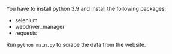 You have to install python 3.9 and install the following packages:
- selenium
- webdriver_manager
- requests  

Run `python main.py` to scrape the data from the website.
